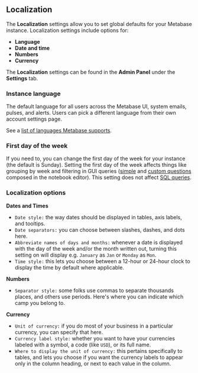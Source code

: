 ## Localization

The **Localization** settings allow you to set global defaults for your Metabase instance. Localization settings include options for:

- **Language**
- **Date and time**
- **Numbers**
- **Currency**

The **Localization** settings can be found in the **Admin Panel** under the **Settings** tab.

### Instance language

The default language for all users across the Metabase UI, system emails, pulses, and alerts. Users can pick a different language from their own account settings page.

See a [list of languages Metabase supports](https://www.metabase.com/docs/latest/faq/general/what-languages-can-be-used-with-metabase.html).

### First day of the week

If you need to, you can change the first day of the week for your instance (the default is Sunday). Setting the first day of the week affects things like grouping by week and filtering in GUI queries ([simple](../users-guide/04-asking-questions.html) and [custom questions](../users-guide/custom-questions.html) composed in the notebook editor). This setting does not affect [SQL queries](../users-guide/writing-sql.html).

### Localization options

**Dates and Times**

- `Date style:` the way dates should be displayed in tables, axis labels, and tooltips.
- `Date separators:` you can choose between slashes, dashes, and dots here.
- `Abbreviate names of days and months:` whenever a date is displayed with the day of the week and/or the month written out, turning this setting on will display e.g. `January` as `Jan` or `Monday` as `Mon`.
- `Time style:` this lets you choose between a 12-hour or 24-hour clock to display the time by default where applicable.

**Numbers**

- `Separator style:` some folks use commas to separate thousands places, and others use periods. Here's where you can indicate which camp you belong to.

**Currency**

- `Unit of currency:` if you do most of your business in a particular currency, you can specify that here.
- `Currency label style:` whether you want to have your currencies labeled with a symbol, a code (like `USD`), or its full name.
- `Where to display the unit of currency:` this pertains specifically to tables, and lets you choose if you want the currency labels to appear only in the column heading, or next to each value in the column.
